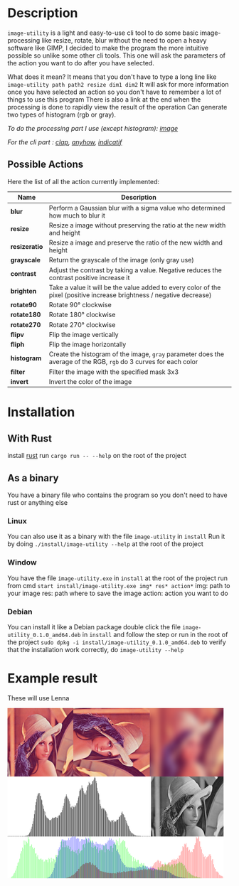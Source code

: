 # Description
`image-utility` is a light and easy-to-use cli tool to do some basic image-processing like 
resize, rotate, blur without the need to open a heavy software like GIMP, I decided
to make the program the more intuitive possible so unlike some other cli tools.
This one will ask the parameters of the action you want to do after you have selected.

What does it mean? It means that you don't have to type a long line like `image-utility path path2 resize dim1 dim2`
It will ask for more information once you have selected an action so you don't have to remember a lot of things to use this program
There is also a link at the end when the processing is done to rapidly view the result of the operation
Can generate two types of histogram (rgb or gray).

*To do the processing part I use (except histogram): [image](https://github.com/image-rs/image)*

*For the cli part : [clap](https://github.com/clap-rs/clap), [anyhow](https://github.com/dtolnay/anyhow), [indicatif](https://github.com/console-rs/indicatif)*


## Possible Actions
Here the list of all the action currently implemented:

| **Name**        | **Description**                                                                                                        | 
|-----------------|------------------------------------------------------------------------------------------------------------------------|
| **blur**        | Perform a Gaussian blur with a sigma value who determined how much to blur it                                          |
| **resize**      | Resize a image without preserving the ratio at the new width and height                                                |
| **resizeratio** | Resize a image and preserve the ratio of the new width and height                                                      |
| **grayscale**   | Return the grayscale of the image (only gray use)                                                                      |
| **contrast**    | Adjust the contrast by taking a value. Negative reduces the contrast positive increase it                              |
| **brighten**    | Take a value it will be the value added to every color of the pixel (positive increase brightness / negative decrease) |
| **rotate90**    | Rotate 90° clockwise                                                                                                   |
| **rotate180**   | Rotate 180° clockwise                                                                                                  |
| **rotate270**   | Rotate 270° clockwise                                                                                                  |
| **flipv**       | Flip the image vertically                                                                                              |
| **fliph**       | Flip the image horizontally                                                                                            |
| **histogram**   | Create the histogram of the image, `gray` parameter does the average of the RGB, `rgb` do 3 curves for each color      |
| **filter**      | Filter the image with the specified mask 3x3                                                                           |
| **invert**      | Invert the color of the image                                                                                          |

# Installation
## With Rust
install [rust]("https://www.rust-lang.org/learn/get-started")
run `cargo run -- --help` on the root of the project

## As a binary

You have a binary file who contains the program so you don't need to
have rust or anything else
### Linux
You can also use it as a binary with the file `image-utility` in `install`
Run it by doing `./install/image-utility --help` at the root of the project

### Window
You have the file `image-utility.exe` in `install`
at the root of the project run from cmd `start install/image-utility.exe img* res* action*`
img: path to your image
res: path where to save the image
action: action you want to do 

### Debian
You can install it like a Debian package double click the file `image-utility_0.1.0_amd64.deb` in `install` and follow the step or
run in the root of the project `sudo dpkg -i install/image-utility_0.1.0_amd64.deb`
to verify that the installation work correctly, do `image-utility --help`

# Example result
These will use Lenna

![lena](display.png) 

